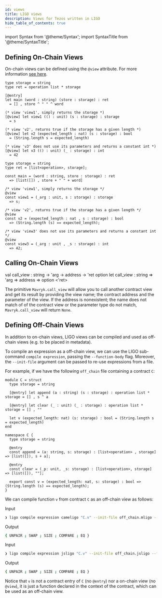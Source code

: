 ```yaml
---
id: views
title: LIGO views
description: Views for Tezos written in LIGO
hide_table_of_contents: true
---
```


import Syntax from '@theme/Syntax';
import SyntaxTitle from '@theme/SyntaxTitle';

## Defining On-Chain Views

On-chain views can be defined using the `@view` attribute. For more information [see here](../protocol/hangzhou.md).

<Syntax syntax="cameligo">

```cameligo group=onchainviews
type storage = string
type ret = operation list * storage

[@entry]
let main (word : string) (store : storage) : ret
  = [] , store ^ " " ^ word

(* view 'view1', simply returns the storage *)
[@view] let view1 (() : unit) (s : storage) : storage
  = s

(* view 'v2', returns true if the storage has a given length *)
[@view] let v2 (expected_length : nat) (s : storage) : bool
  = (String.length s = expected_length)

(* view 'v3' does not use its parameters and returns a constant int *)
[@view] let v3 (() : unit) (_ : storage) : int
  = 42
```

</Syntax>

<Syntax syntax="jsligo">

```jsligo group=onchainviews
type storage = string
type ret = [list<operation>, storage];

const main = (word : string, store : storage) : ret
  => [list([]) , store + " " + word]

/* view 'view1', simply returns the storage */
@view
const view1 = (_arg : unit, s : storage) : storage
  => s;

/* view 'v2', returns true if the storage has a given length */
@view
const v2 = (expected_length : nat , s : storage) : bool
  => (String.length (s) == expected_length);

/* view 'view3' does not use its parameters and returns a constant int */
@view
const view3 = (_arg : unit , _s : storage) : int
  => 42;
```

</Syntax>

## Calling On-Chain Views

<SyntaxTitle syntax="cameligo">
val call_view : string -> 'arg -> address -> 'ret option
</SyntaxTitle>

<SyntaxTitle syntax="jsligo">
let call_view : string => 'arg => address => option &lt;'ret&gt;
</SyntaxTitle>

The primitive `Mavryk.call_view` will allow you to call another contract view and get its result by providing the view name; the contract address and the parameter of the view. If the address is nonexistent; the name does not match of of the contract
view or the parameter type do not match, `Mavryk.call_view` will return `None`.

## Defining Off-Chain Views

In addition to on-chain views, LIGO views can be compiled and used as off-chain views (e.g. to be placed in metadata).

To compile an expression as a off-chain view, we can use the LIGO sub-command `compile expression`, passing the `--function-body` flag. Moreover, the `--init-file` argument can be passed to
re-use expressions from a file.

For example, if we have the following `off_chain` file containing a contract `C`:

<Syntax syntax="cameligo">

```cameligo group=view_file
module C = struct
  type storage = string

  [@entry] let append (a : string) (s : storage) : operation list * storage = [] , s ^ a

  [@entry] let clear (_ : unit) (_ : storage) : operation list * storage = [] , ""

  let v (expected_length: nat) (s: storage) : bool = (String.length s = expected_length)
end
```

</Syntax>
<Syntax syntax="jsligo">

```jsligo group=view_file
namespace C {
  type storage = string

  @entry
  const append = (a: string, s: storage) : [list<operation> , storage] => [list([]), s + a];

  @entry
  const clear = (_p: unit, _s: storage) : [list<operation>, storage] => [list([]), ""];

  export const v = (expected_length: nat, s: storage) : bool => (String.length (s) == expected_length);
}
```

</Syntax>

We can compile function `v` from contract `C` as an off-chain view as follows:

<Syntax syntax="cameligo">

Input
```bash
❯ ligo compile expression cameligo "C.v" --init-file off_chain.mligo --function-body
```
Output
```bash
{ UNPAIR ; SWAP ; SIZE ; COMPARE ; EQ }
```

</Syntax>
<Syntax syntax="jsligo">

Input
```bash
❯ ligo compile expression jsligo "C.v" --init-file off_chain.jsligo --function-body
```
Output
```bash
{ UNPAIR ; SWAP ; SIZE ; COMPARE ; EQ }
```

</Syntax>

Notice that `v` is not a contract entry of `C` (no `@entry`) nor a on-chain view (no `@view`), it is just a function declared in the context of the contract, which can be used as an off-chain view.

<!-- updated use of entry -->
